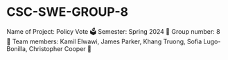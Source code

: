 # CSC-SWE-GROUP-8
Name of Project: Policy Vote 🗳️
Semester: Spring 2024 💐
Group number: 8 💪
Team members: Kamil Elwawi, James Parker, Khang Truong, Sofia Lugo-Bonilla, Christopher Cooper 📱
